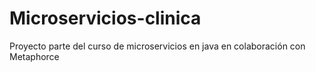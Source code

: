 # Microservicios-clinica
Proyecto parte del curso de microservicios en java en colaboración con Metaphorce
